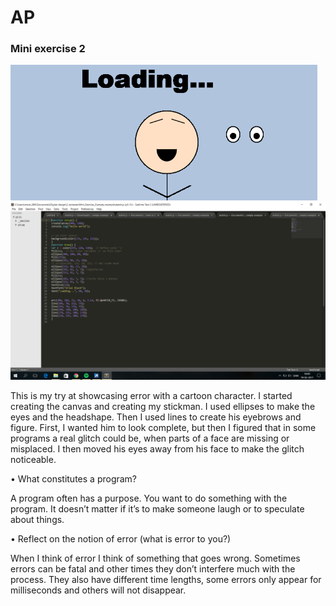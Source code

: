 # AP

### Mini exercise 2


![alt tag](https://github.com/MarieSandal/AP/blob/gh-pages/Mini_Exercise_2/2017-02-19%20(1).png)
![alt tag](https://github.com/MarieSandal/AP/blob/gh-pages/Mini_Exercise_2/2017-02-19.png)

This is my try at showcasing error with a cartoon character. I started creating the canvas and creating my stickman. I used ellipses to make the eyes and the headshape. Then I used lines to create his eyebrows and figure. First, I wanted him to look complete, but then I figured that in some programs a real glitch could be, when parts of a face are missing or misplaced. I then moved his eyes away from his face to make the glitch noticeable. 

•	What constitutes a program? 

A program often has a purpose. You want to do something with the program. It doesn’t matter if it’s to make someone laugh or to speculate about things. 

•	Reflect on the notion of error (what is error to you?)

When I think of error I think of something that goes wrong. Sometimes errors can be fatal and other times they don’t interfere much with the process. They also have different time lengths, some errors only appear for milliseconds and others will not disappear.


